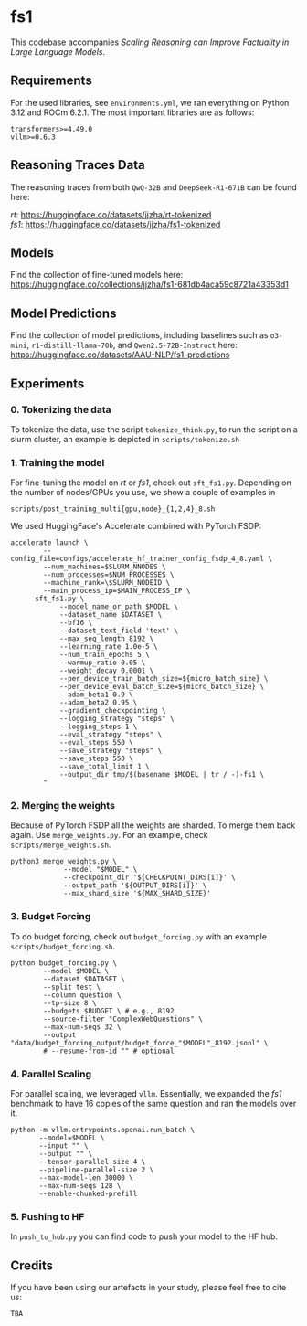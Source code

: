 # fs1

This codebase accompanies _Scaling Reasoning can Improve Factuality in
Large Language Models_.


## Requirements

For the used libraries, see `environments.yml`, we ran everything on Python 3.12 and ROCm 6.2.1.
The most important libraries are as follows:

```
transformers>=4.49.0
vllm>=0.6.3
```

## Reasoning Traces Data

The reasoning traces from both `QwQ-32B` and `DeepSeek-R1-671B` can be found here:

*rt*: https://huggingface.co/datasets/jjzha/rt-tokenized \
*fs1*: https://huggingface.co/datasets/jjzha/fs1-tokenized

## Models

Find the collection of fine-tuned models here: https://huggingface.co/collections/jjzha/fs1-681db4aca59c8721a43353d1

## Model Predictions

Find the collection of model predictions, including baselines such as `o3-mini`, `r1-distill-llama-70b`, and `Qwen2.5-72B-Instruct` here: https://huggingface.co/datasets/AAU-NLP/fs1-predictions

## Experiments

### 0. Tokenizing the data

To tokenize the data, use the script `tokenize_think.py`, to run the script on a slurm cluster, an example is depicted in `scripts/tokenize.sh`

### 1. Training the model

For fine-tuning the model on _rt_ or _fs1_, check out `sft_fs1.py`.
Depending on the number of nodes/GPUs you use, we show a couple of examples in 

```scripts/post_training_multi{gpu,node}_{1,2,4}_8.sh```

We used HuggingFace's Accelerate combined with PyTorch FSDP:

```
accelerate launch \
        --config_file=configs/accelerate_hf_trainer_config_fsdp_4_8.yaml \
        --num_machines=$SLURM_NNODES \
        --num_processes=$NUM_PROCESSES \
        --machine_rank=\$SLURM_NODEID \
        --main_process_ip=$MAIN_PROCESS_IP \
      sft_fs1.py \
            --model_name_or_path $MODEL \
            --dataset_name $DATASET \
            --bf16 \
            --dataset_text_field 'text' \
            --max_seq_length 8192 \
            --learning_rate 1.0e-5 \
            --num_train_epochs 5 \
            --warmup_ratio 0.05 \
            --weight_decay 0.0001 \
            --per_device_train_batch_size=${micro_batch_size} \
            --per_device_eval_batch_size=${micro_batch_size} \
            --adam_beta1 0.9 \
            --adam_beta2 0.95 \
            --gradient_checkpointing \
            --logging_strategy "steps" \
            --logging_steps 1 \
            --eval_strategy "steps" \
            --eval_steps 550 \
            --save_strategy "steps" \
            --save_steps 550 \
            --save_total_limit 1 \
            --output_dir tmp/$(basename $MODEL | tr / -)-fs1 \
        "
```

### 2. Merging the weights

Because of PyTorch FSDP all the weights are sharded. To merge them back again. Use `merge_weights.py`. For an example, check `scripts/merge_weights.sh`.

```
python3 merge_weights.py \
             --model "$MODEL" \
             --checkpoint_dir '${CHECKPOINT_DIRS[i]}' \
             --output_path '${OUTPUT_DIRS[i]}' \
             --max_shard_size '${MAX_SHARD_SIZE}'
```

### 3. Budget Forcing

To do budget forcing, check out `budget_forcing.py` with an example `scripts/budget_forcing.sh`.

```
python budget_forcing.py \
        --model $MODEL \
        --dataset $DATASET \
        --split test \
        --column question \
        --tp-size 8 \
        --budgets $BUDGET \ # e.g., 8192
        --source-filter "ComplexWebQuestions" \
        --max-num-seqs 32 \
        --output "data/budget_forcing_output/budget_force_"$MODEL"_8192.jsonl" \
        # --resume-from-id "" # optional
```

### 4. Parallel Scaling

For parallel scaling, we leveraged `vllm`. Essentially, we expanded the _fs1_ benchmark to have 16 copies of the same question and ran the models over it.

```
python -m vllm.entrypoints.openai.run_batch \
       --model=$MODEL \
       --input "" \
       --output "" \
       --tensor-parallel-size 4 \
       --pipeline-parallel-size 2 \
       --max-model-len 30000 \
       --max-num-seqs 128 \
       --enable-chunked-prefill
```

### 5. Pushing to HF

In `push_to_hub.py` you can find code to push your model to the HF hub.

## Credits

If you have been using our artefacts in your study, please feel free to cite us:

```
TBA
```
